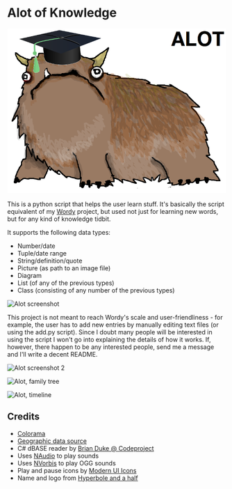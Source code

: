 Alot of Knowledge
==================

![Alot logo](https://raw.githubusercontent.com/Winterstark/Alot-of-Knowledge/master/alot.png)


This is a python script that helps the user learn stuff. It's basically the script equivalent of my [Wordy](https://github.com/Winterstark/Wordy) project, but used not just for learning new words, but for any kind of knowledge tidbit.

It supports the following data types:
* Number/date
* Tuple/date range
* String/definition/quote
* Picture (as path to an image file)
* Diagram
* List (of any of the previous types)
* Class (consisting of any number of the previous types)

![Alot screenshot](http://i.imgur.com/NdJSz3v.jpg)

This project is not meant to reach Wordy's scale and user-friendliness - for example, the user has to add new entries by manually editing text files (or using the add.py script). Since I doubt many people will be interested in using the script I won't go into explaining the details of how it works. If, however, there happen to be any interested people, send me a message and I'll write a decent README.

![Alot screenshot 2](http://i.imgur.com/OF0mfhL.png)

![Alot, family tree](http://i.imgur.com/jz3Zg9E.png)

![Alot, timeline](http://i.imgur.com/WKIBoLm.png)


Credits	
--------

* [Colorama](https://pypi.python.org/pypi/colorama)
* [Geographic data source](naturalearthdata.com)
* C# dBASE reader by [Brian Duke @ Codeproject](http://www.codeproject.com/Articles/24247/Load-a-DBF-into-a-DataTable)
* Uses [NAudio](https://naudio.codeplex.com/) to play sounds
* Uses [NVorbis](https://github.com/ioctlLR/NVorbis) to play OGG sounds
* Play and pause icons by [Modern UI Icons](http://modernuiicons.com/)
* Name and logo from [Hyperbole and a half](http://hyperboleandahalf.blogspot.com/2010/04/alot-is-better-than-you-at-everything.html)